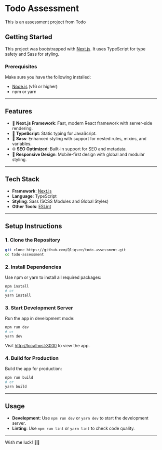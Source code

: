 # **Todo Assessment**

This is an assessment project from Todo

## **Getting Started**

This project was bootstrapped with [Next.js](https://nextjs.org/). It uses TypeScript for type safety and Sass for styling.

### Prerequisites

Make sure you have the following installed:

- [Node.js](https://nodejs.org/) (v16 or higher)
- npm or yarn

---

## **Features**

- 🚀 **Next.js Framework**: Fast, modern React framework with server-side rendering.
- 📜 **TypeScript**: Static typing for JavaScript.
- 🎨 **Sass**: Enhanced styling with support for nested rules, mixins, and variables.
- 🌐 **SEO Optimized**: Built-in support for SEO and metadata.
- 📱 **Responsive Design**: Mobile-first design with global and modular styling.

---

## **Tech Stack**

- **Framework**: [Next.js](https://nextjs.org/)
- **Language**: TypeScript
- **Styling**: Sass (SCSS Modules and Global Styles)
- **Other Tools**: [ESLint](https://eslint.org/)

---

## **Setup Instructions**

### 1. Clone the Repository

```bash
git clone https://github.com/Qliqsee/todo-assessment.git
cd todo-assessment
```

### 2. Install Dependencies

Use npm or yarn to install all required packages:

```bash
npm install
# or
yarn install
```

### 3. Start Development Server

Run the app in development mode:

```bash
npm run dev
# or
yarn dev
```

Visit [http://localhost:3000](http://localhost:3000) to view the app.

### 4. Build for Production

Build the app for production:

```bash
npm run build
# or
yarn build
```

---

## **Usage**

- **Development**: Use `npm run dev` or `yarn dev` to start the development server.
- **Linting**: Use `npm run lint` or `yarn lint` to check code quality.

---

Wish me luck! 🙏🏼
